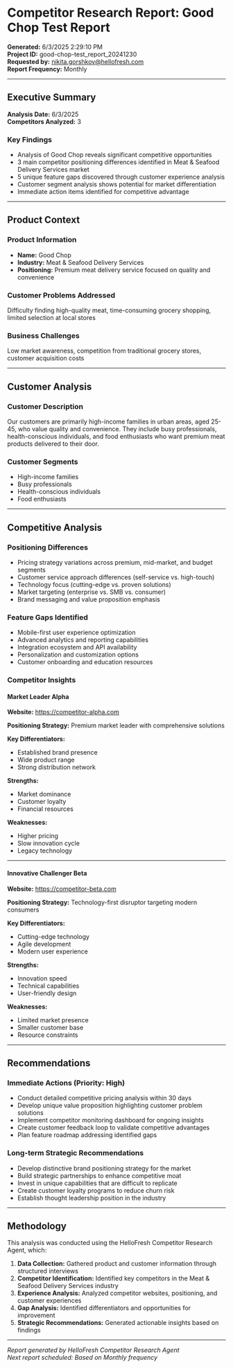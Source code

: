 # Competitor Research Report: Good Chop Test Report

**Generated:** 6/3/2025 2:29:10 PM  
**Project ID:** good-chop-test_report_20241230  
**Requested by:** nikita.gorshkov@hellofresh.com  
**Report Frequency:** Monthly

---

## Executive Summary

**Analysis Date:** 6/3/2025  
**Competitors Analyzed:** 3

### Key Findings
- Analysis of Good Chop reveals significant competitive opportunities
- 3 main competitor positioning differences identified in Meat & Seafood Delivery Services market
- 5 unique feature gaps discovered through customer experience analysis
- Customer segment analysis shows potential for market differentiation
- Immediate action items identified for competitive advantage

---

## Product Context

### Product Information
- **Name:** Good Chop
- **Industry:** Meat & Seafood Delivery Services
- **Positioning:** Premium meat delivery service focused on quality and convenience

### Customer Problems Addressed
Difficulty finding high-quality meat, time-consuming grocery shopping, limited selection at local stores

### Business Challenges
Low market awareness, competition from traditional grocery stores, customer acquisition costs

---

## Customer Analysis

### Customer Description
Our customers are primarily high-income families in urban areas, aged 25-45, who value quality and convenience. They include busy professionals, health-conscious individuals, and food enthusiasts who want premium meat products delivered to their door.

### Customer Segments
- High-income families
- Busy professionals
- Health-conscious individuals
- Food enthusiasts

---

## Competitive Analysis

### Positioning Differences
- Pricing strategy variations across premium, mid-market, and budget segments
- Customer service approach differences (self-service vs. high-touch)
- Technology focus (cutting-edge vs. proven solutions)
- Market targeting (enterprise vs. SMB vs. consumer)
- Brand messaging and value proposition emphasis

### Feature Gaps Identified
- Mobile-first user experience optimization
- Advanced analytics and reporting capabilities
- Integration ecosystem and API availability
- Personalization and customization options
- Customer onboarding and education resources

### Competitor Insights

#### Market Leader Alpha
**Website:** https://competitor-alpha.com

**Positioning Strategy:** Premium market leader with comprehensive solutions

**Key Differentiators:**
- Established brand presence
- Wide product range
- Strong distribution network

**Strengths:**
- Market dominance
- Customer loyalty
- Financial resources

**Weaknesses:**
- Higher pricing
- Slow innovation cycle
- Legacy technology

---

#### Innovative Challenger Beta
**Website:** https://competitor-beta.com

**Positioning Strategy:** Technology-first disruptor targeting modern consumers

**Key Differentiators:**
- Cutting-edge technology
- Agile development
- Modern user experience

**Strengths:**
- Innovation speed
- Technical capabilities
- User-friendly design

**Weaknesses:**
- Limited market presence
- Smaller customer base
- Resource constraints

---

## Recommendations

### Immediate Actions (Priority: High)
- Conduct detailed competitive pricing analysis within 30 days
- Develop unique value proposition highlighting customer problem solutions
- Implement competitor monitoring dashboard for ongoing insights
- Create customer feedback loop to validate competitive advantages
- Plan feature roadmap addressing identified gaps

### Long-term Strategic Recommendations
- Develop distinctive brand positioning strategy for the market
- Build strategic partnerships to enhance competitive moat
- Invest in unique capabilities that are difficult to replicate
- Create customer loyalty programs to reduce churn risk
- Establish thought leadership position in the industry

---

## Methodology

This analysis was conducted using the HelloFresh Competitor Research Agent, which:

1. **Data Collection:** Gathered product and customer information through structured interviews
2. **Competitor Identification:** Identified key competitors in the Meat & Seafood Delivery Services industry
3. **Experience Analysis:** Analyzed competitor websites, positioning, and customer experiences
4. **Gap Analysis:** Identified differentiators and opportunities for improvement
5. **Strategic Recommendations:** Generated actionable insights based on findings

---

*Report generated by HelloFresh Competitor Research Agent*  
*Next report scheduled: Based on Monthly frequency*
